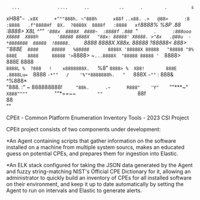 
      ...              ....      ..           ..      .        .         s    
   xH88"`~ .x8X      +^""888h. ~"888h      x88f` `..x88. .>   @88>      :8    
 :8888   .f"8888Hf  8X.  ?8888X  8888f   :8888   xf`*8888%    %8P      .88    
:8888>  X8L  ^""`  '888x  8888X  8888~  :8888f .888  `"`       .      :888ooo 
X8888  X888h       '88888 8888X   "88x: 88888' X8888. >"8x   .@88u  -*8888888 
88888  !88888.      `8888 8888X  X88x.  88888  ?88888< 888> ''888E`   8888    
88888   %88888        `*` 8888X '88888X 88888   "88888 "8%    888E    8888    
88888 '> `8888>      ~`...8888X  "88888 88888 '  `8888>       888E    8888    
`8888L %  ?888   !    x8888888X.   `%8" `8888> %  X88!        888E   .8888Lu= 
 `8888  `-*""   /    '%"*8888888h.   "   `888X  `~""`   :     888&   ^%888*   
   "888.      :"     ~    888888888!`      "88k.      .~      R888"    'Y"    
     `""***~"`            X888^"""           `""*==~~`         ""             
                          `88f                                                
                           88                                                 
                           ""                                                 
                                                                              
CPEit - Common Platform Enumeration Inventory Tools - 2023 CSI Project


CPEit project consists of two components under development:

  *An Agent containing scripts that gather information on the software installed on a machine from multiple system sourcs,
  makes an educated guess on potential CPEs, and prepares them for ingestion into Elastic.
  
  *An ELK stack configured for taking the JSON data generated by the Agent and fuzzy string-matching NIST's Official CPE Dictionary for it,
  allowing an administrator to quickly build an inventory of CPEs for all installed software on their environment, and keep it up to date automatically
  by setting the Agent to run on intervals and Elastic to generate alerts.
                                                                              
                                                                              
                                                                              
                                                                              
                                                                              
                                                                              
                                                                              
                                                                              
                                                                              
                                                                              
                                                                              
               
                                                                                                
                                                                                                
                                                                                                
